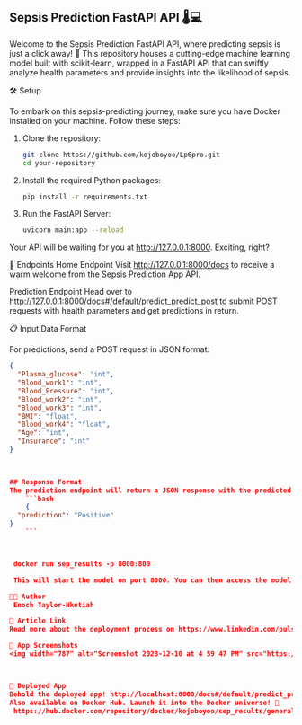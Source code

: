 ## Sepsis Prediction FastAPI API 🌡️💻

Welcome to the Sepsis Prediction FastAPI API, where predicting sepsis is just a click away! 🚀 This repository houses a cutting-edge machine learning model built with scikit-learn, wrapped in a FastAPI API that can swiftly analyze health parameters and provide insights into the likelihood of sepsis.
 
 
🛠️ Setup

To embark on this sepsis-predicting journey, make sure you have Docker installed on your machine. Follow these steps:

 
 
1. Clone the repository:
 
    ```bash
    git clone https://github.com/kojoboyoo/Lp6pro.git
    cd your-repository
    ```
 
2. Install the required Python packages:
 
    ```bash
    pip install -r requirements.txt
    ```
 
3. Run the FastAPI Server:
    ```bash
    uvicorn main:app --reload
    ```
 
 
Your API will be waiting for you at http://127.0.0.1:8000. Exciting, right?
 
🚀 Endpoints
Home Endpoint
Visit http://127.0.0.1:8000/docs to receive a warm welcome from the Sepsis Prediction App API.
 
Prediction Endpoint
Head over to http://127.0.0.1:8000/docs#/default/predict_predict_post to submit POST requests with health parameters and get predictions in return.
 
📋 Input Data Format

For predictions, send a POST request in JSON format:
```json
{
  "Plasma_glucose": "int",
  "Blood_work1": "int",
  "Blood_Pressure": "int",
  "Blood_work2": "int",
  "Blood_work3": "int",
  "BMI": "float",
  "Blood_work4": "float",
  "Age": "int",
  "Insurance": "int"
}


 
## Response Format
The prediction endpoint will return a JSON response with the predicted result:
    ```bash
    {
  "prediction": "Positive"
}
    ```



 docker run sep_results -p 8000:800

 This will start the model on port 8000. You can then access the model's documentation at http://localhost:8000/docs#/default/predict_predict_post.

🧑‍💻 Author
 Enoch Taylor-Nketiah

📰 Article Link
Read more about the deployment process on https://www.linkedin.com/pulse/deploying-api-applications-docker-container-enoch-taylor-nketiah-ziaee/

📸 App Screenshots
<img width="787" alt="Screenshot 2023-12-10 at 4 59 47 PM" src="https://github.com/kojoboyoo/Lp6pro/assets/137324360/5fb4e0c4-6bdf-4c80-ba91-ade7bc14a858">



🚀 Deployed App
Behold the deployed app! http://localhost:8000/docs#/default/predict_predict_post
Also available on Docker Hub. Launch it into the Docker universe! 🌌
 https://hub.docker.com/repository/docker/kojoboyoo/sep_results/general
